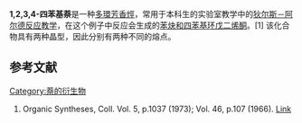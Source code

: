 **1,2,3,4-四苯基萘**是一种[多環芳香烴](../Page/多環芳香烴.md "wikilink")，常用于本科生的实验室教学中的[狄尔斯－阿尔德反应教学](https://zh.wikipedia.org/wiki/狄尔斯－阿尔德反应 "wikilink")，在这个例子中反应会生成的[苯炔和](../Page/苯炔.md "wikilink")[四苯基环戊二烯酮](../Page/四苯基环戊二烯酮.md "wikilink")。\[1\]
该化合物具有两种晶型，因此分别有两种不同的熔点。

## 参考文献

[Category:萘的衍生物](https://zh.wikipedia.org/wiki/Category:萘的衍生物 "wikilink")

1.  Organic Syntheses, Coll. Vol. 5, p.1037 (1973); Vol. 46, p.107
    (1966).
    [Link](http://www.orgsyn.org/orgsyn/orgsyn/prepContent.asp?prep=CV5P1037)